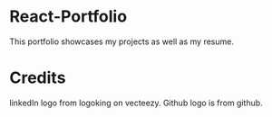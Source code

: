 # React-Portfolio
This portfolio showcases my projects as well as my resume.

# Credits
 linkedIn logo from logoking on vecteezy.
 Github logo is from github.
